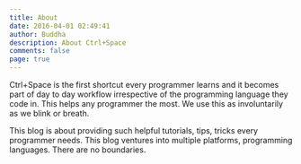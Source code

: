 ```yaml
---
title: About
date: 2016-04-01 02:49:41
author: Buddha
description: About Ctrl+Space
comments: false
page: true
---
```


Ctrl+Space is the first shortcut every programmer learns and it becomes part of day to day workflow irrespective of the programming language they code in. This helps any programmer the most. We use this as involuntarily as we blink or breath.

This blog is about providing such helpful tutorials, tips, tricks every programmer needs. This blog ventures into multiple platforms, programming languages. There are no boundaries.
